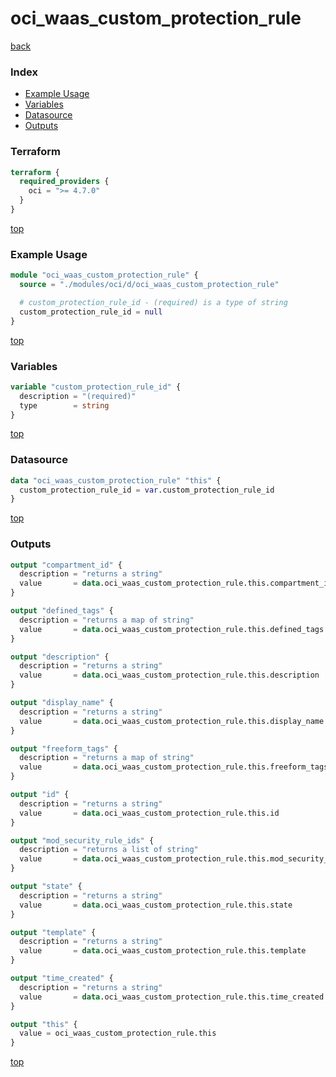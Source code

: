 # oci_waas_custom_protection_rule

[back](../oci.md)

### Index

- [Example Usage](#example-usage)
- [Variables](#variables)
- [Datasource](#datasource)
- [Outputs](#outputs)

### Terraform

```terraform
terraform {
  required_providers {
    oci = ">= 4.7.0"
  }
}
```

[top](#index)

### Example Usage

```terraform
module "oci_waas_custom_protection_rule" {
  source = "./modules/oci/d/oci_waas_custom_protection_rule"

  # custom_protection_rule_id - (required) is a type of string
  custom_protection_rule_id = null
}
```

[top](#index)

### Variables

```terraform
variable "custom_protection_rule_id" {
  description = "(required)"
  type        = string
}
```

[top](#index)

### Datasource

```terraform
data "oci_waas_custom_protection_rule" "this" {
  custom_protection_rule_id = var.custom_protection_rule_id
}
```

[top](#index)

### Outputs

```terraform
output "compartment_id" {
  description = "returns a string"
  value       = data.oci_waas_custom_protection_rule.this.compartment_id
}

output "defined_tags" {
  description = "returns a map of string"
  value       = data.oci_waas_custom_protection_rule.this.defined_tags
}

output "description" {
  description = "returns a string"
  value       = data.oci_waas_custom_protection_rule.this.description
}

output "display_name" {
  description = "returns a string"
  value       = data.oci_waas_custom_protection_rule.this.display_name
}

output "freeform_tags" {
  description = "returns a map of string"
  value       = data.oci_waas_custom_protection_rule.this.freeform_tags
}

output "id" {
  description = "returns a string"
  value       = data.oci_waas_custom_protection_rule.this.id
}

output "mod_security_rule_ids" {
  description = "returns a list of string"
  value       = data.oci_waas_custom_protection_rule.this.mod_security_rule_ids
}

output "state" {
  description = "returns a string"
  value       = data.oci_waas_custom_protection_rule.this.state
}

output "template" {
  description = "returns a string"
  value       = data.oci_waas_custom_protection_rule.this.template
}

output "time_created" {
  description = "returns a string"
  value       = data.oci_waas_custom_protection_rule.this.time_created
}

output "this" {
  value = oci_waas_custom_protection_rule.this
}
```

[top](#index)